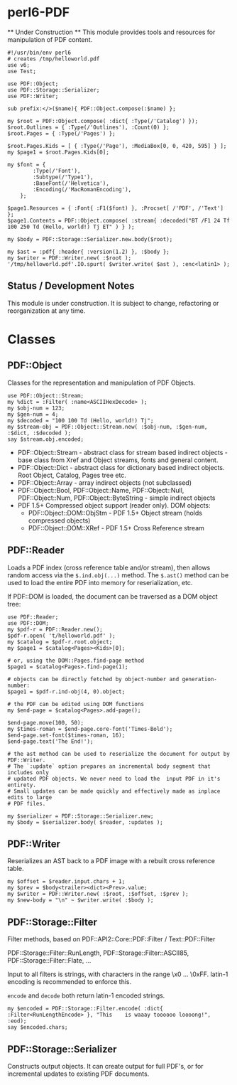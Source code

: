 perl6-PDF
=========

** Under Construction **  This module provides tools and resources for manipulation of PDF content.

```
#!/usr/bin/env perl6
# creates /tmp/helloworld.pdf
use v6;
use Test;

use PDF::Object;
use PDF::Storage::Serializer;
use PDF::Writer;

sub prefix:</>($name){ PDF::Object.compose(:$name) };

my $root = PDF::Object.compose( :dict{ :Type(/'Catalog') });
$root.Outlines = { :Type(/'Outlines'), :Count(0) };
$root.Pages = { :Type(/'Pages') };

$root.Pages.Kids = [ { :Type(/'Page'), :MediaBox[0, 0, 420, 595] } ];
my $page1 = $root.Pages.Kids[0];

my $font = {
        :Type(/'Font'),
        :Subtype(/'Type1'),
        :BaseFont(/'Helvetica'),
        :Encoding(/'MacRomanEncoding'),
    };

$page1.Resources = { :Font{ :F1($font) }, :Procset[ /'PDF', /'Text'] };
$page1.Contents = PDF::Object.compose( :stream{ :decoded("BT /F1 24 Tf  100 250 Td (Hello, world!) Tj ET" ) } );

my $body = PDF::Storage::Serializer.new.body($root);

my $ast = :pdf{ :header{ :version(1.2) }, :$body };
my $writer = PDF::Writer.new( :$root );
'/tmp/helloworld.pdf'.IO.spurt( $writer.write( $ast ), :enc<latin1> );

```

## Status / Development Notes

This module is under construction.  It is subject to change, refactoring or reorganization  at any time.

# Classes

## PDF::Object

Classes for the representation and manipulation of PDF Objects.

```
use PDF::Object::Stream;
my %dict = :Filter( :name<ASCIIHexDecode> );
my $obj-num = 123;
my $gen-num = 4;
my $decoded = "100 100 Td (Hello, world!) Tj";
my $stream-obj = PDF::Object::Stream.new( :$obj-num, :$gen-num, :$dict, :$decoded );
say $stream.obj.encoded;
```

- PDF::Object::Stream - abstract class for stream based indirect objects - base class from Xref and Object streams, fonts and general content.
- PDF::Object::Dict - abstract class for dictionary based indirect objects. Root Object, Catalog, Pages tree etc.
- PDF::Object::Array - array indirect objects (not subclassed)
- PDF::Object::Bool, PDF::Object::Name, PDF::Object::Null, PDF::Object::Num, PDF::Object::ByteString - simple indirect objects
- PDF 1.5+ Compressed object support (reader only). DOM objects:
  - PDF::Object::DOM::ObjStm - PDF 1.5+ Object stream (holds compressed objects)
  - PDF::Object::DOM::XRef - PDF 1.5+ Cross Reference stream

## PDF::Reader

Loads a PDF index (cross reference table and/or stream), then allows random access via the `$.ind.obj(...)` method. The `$.ast()`
method can be used to load the entire PDF into memory for reserialization, etc.

If PDF::DOM is loaded, the document can be traversed as a DOM object tree:

```
use PDF::Reader;
use PDF::DOM;
my $pdf-r = PDF::Reader.new();
$pdf-r.open( 't/helloworld.pdf' );
my $catalog = $pdf-r.root.object;
my $page1 = $catalog<Pages><Kids>[0];

# or, using the DOM::Pages.find-page method
$page1 = $catalog<Pages>.find-page(1);

# objects can be directly fetched by object-number and generation-number:
$page1 = $pdf-r.ind-obj(4, 0).object;

# the PDF can be edited using DOM functions
my $end-page = $catalog<Pages>.add-page();

$end-page.move(100, 50);
my $times-roman = $end-page.core-font('Times-Bold');
$end-page.set-font($times-roman, 16);
$end-page.text('The End!');

# the ast method can be used to reserialize the document for output by PDF::Writer.
# The `:update` option prepares an incremental body segment that includes only
# updated PDF objects. We never need to load the  input PDF in it's entirety.
# Small updates can be made quickly and effectively made as inplace edits to large
# PDF files.

my $serializer = PDF::Storage::Serializer.new;
my $body = $serializer.body( $reader, :updates );

```

## PDF::Writer

Reserializes an AST back to a PDF image with a rebuilt cross reference table.

```
my $offset = $reader.input.chars + 1;
my $prev = $body<trailer><dict><Prev>.value;
my $writer = PDF::Writer.new( :$root, :$offset, :$prev );
my $new-body = "\n" ~ $writer.write( :$body );
```

## PDF::Storage::Filter

Filter methods, based on PDF::API2::Core::PDF::Filter / Text::PDF::Filter

PDF::Storage::Filter::RunLength, PDF::Storage::Filter::ASCII85, PDF::Storage::Filter::Flate, ...

Input to all filters is strings, with characters in the range \x0 ... \0xFF. latin-1 encoding
is recommended to enforce this.

`encode` and `decode` both return latin-1 encoded strings.

 ```
 my $encoded = PDF::Storage::Filter.encode( :dict{ :Filter<RunLengthEncode> }, "This    is waaay toooooo loooong!", :eod);
 say $encoded.chars;
 ```

## PDF::Storage::Serializer

Constructs output objects. It can create output for full PDF's, or for incremental updates to existing PDF documents.



